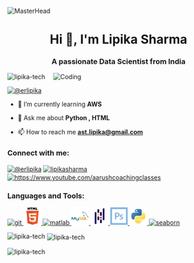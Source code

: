 ![MasterHead](https://animated-gif-creator.com/images/01/top-tools-to-improve-work-productivity-teksun_80.gif)
<h1 align="center">Hi 👋, I'm Lipika Sharma</h1>
<h3 align="center">A passionate Data Scientist from India</h3>
<img align="right" alt="Coding" width="400" src="https://c.tenor.com/2SjSamm8FJoAAAAd/diegodrawsart-women-and-girls-in-science.gif">

<p align="left"> <img src="https://komarev.com/ghpvc/?username=lipika-tech&label=Profile%20views&color=0e75b6&style=flat" alt="lipika-tech" /> </p>

<p align="left"> <a href="https://twitter.com/@erlipika" target="blank"><img src="https://img.shields.io/twitter/follow/@erlipika?logo=twitter&style=for-the-badge" alt="@erlipika" /></a> </p>

- 🌱 I’m currently learning **AWS**

- 💬 Ask me about **Python , HTML**

- 📫 How to reach me **ast.lipika@gmail.com**

<h3 align="left">Connect with me:</h3>
<p align="left">
<a href="https://twitter.com/@erlipika" target="blank"><img align="center" src="https://raw.githubusercontent.com/rahuldkjain/github-profile-readme-generator/master/src/images/icons/Social/twitter.svg" alt="@erlipika" height="30" width="40" /></a>
<a href="https://linkedin.com/in/lipikasharma" target="blank"><img align="center" src="https://raw.githubusercontent.com/rahuldkjain/github-profile-readme-generator/master/src/images/icons/Social/linked-in-alt.svg" alt="lipikasharma" height="30" width="40" /></a>
<a href="https://www.youtube.com/c/https://www.youtube.com/aarushcoachingclasses" target="blank"><img align="center" src="https://raw.githubusercontent.com/rahuldkjain/github-profile-readme-generator/master/src/images/icons/Social/youtube.svg" alt="https://www.youtube.com/aarushcoachingclasses" height="30" width="40" /></a>
</p>

<h3 align="left">Languages and Tools:</h3>
<p align="left"> <a href="https://git-scm.com/" target="_blank" rel="noreferrer"> <img src="https://www.vectorlogo.zone/logos/git-scm/git-scm-icon.svg" alt="git" width="40" height="40"/> </a> <a href="https://www.w3.org/html/" target="_blank" rel="noreferrer"> <img src="https://raw.githubusercontent.com/devicons/devicon/master/icons/html5/html5-original-wordmark.svg" alt="html5" width="40" height="40"/> </a> <a href="https://www.mathworks.com/" target="_blank" rel="noreferrer"> <img src="https://upload.wikimedia.org/wikipedia/commons/2/21/Matlab_Logo.png" alt="matlab" width="40" height="40"/> </a> <a href="https://www.mysql.com/" target="_blank" rel="noreferrer"> <img src="https://raw.githubusercontent.com/devicons/devicon/master/icons/mysql/mysql-original-wordmark.svg" alt="mysql" width="40" height="40"/> </a> <a href="https://pandas.pydata.org/" target="_blank" rel="noreferrer"> <img src="https://raw.githubusercontent.com/devicons/devicon/2ae2a900d2f041da66e950e4d48052658d850630/icons/pandas/pandas-original.svg" alt="pandas" width="40" height="40"/> </a> <a href="https://www.photoshop.com/en" target="_blank" rel="noreferrer"> <img src="https://raw.githubusercontent.com/devicons/devicon/master/icons/photoshop/photoshop-line.svg" alt="photoshop" width="40" height="40"/> </a> <a href="https://www.python.org" target="_blank" rel="noreferrer"> <img src="https://raw.githubusercontent.com/devicons/devicon/master/icons/python/python-original.svg" alt="python" width="40" height="40"/> </a> <a href="https://seaborn.pydata.org/" target="_blank" rel="noreferrer"> <img src="https://seaborn.pydata.org/_images/logo-mark-lightbg.svg" alt="seaborn" width="40" height="40"/> </a> </p>

<p><img align="left" src="https://github-readme-stats.vercel.app/api/top-langs?username=lipika-tech&show_icons=true&locale=en&layout=compact" alt="lipika-tech" /></p>

<p>&nbsp;<img align="center" src="https://github-readme-stats.vercel.app/api?username=lipika-tech&show_icons=true&locale=en" alt="lipika-tech" /></p>

<p><img align="center" src="https://github-readme-streak-stats.herokuapp.com/?user=lipika-tech&" alt="lipika-tech" /></p>

